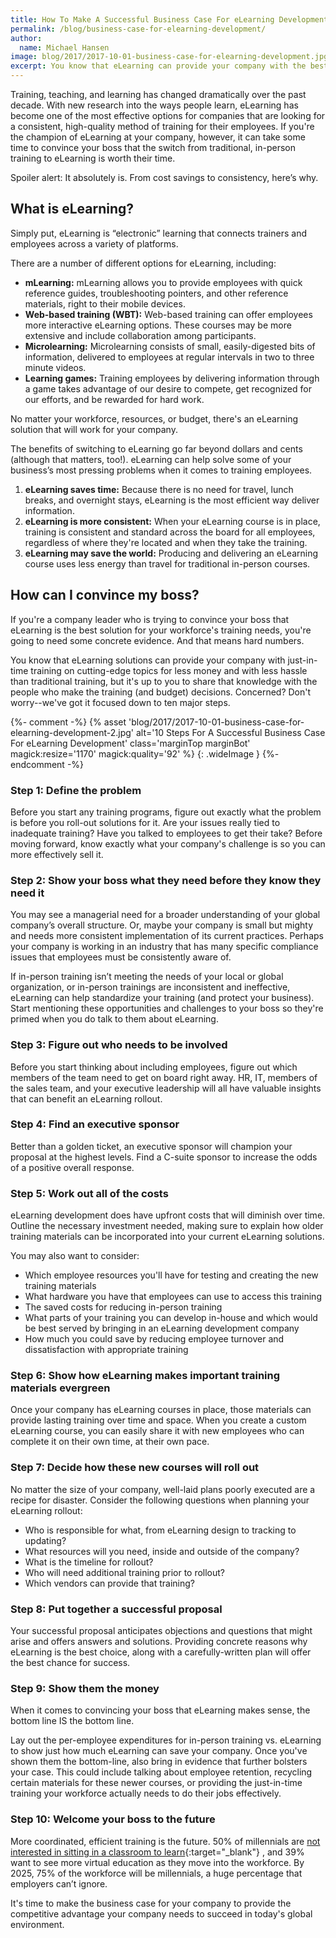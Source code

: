 ```yaml
---
title: How To Make A Successful Business Case For eLearning Development
permalink: /blog/business-case-for-elearning-development/
author:
  name: Michael Hansen
image: blog/2017/2017-10-01-business-case-for-elearning-development.jpg
excerpt: You know that eLearning can provide your company with the best training, but you have to convince your boss. Concerned? We've got it down to ten major steps.
---
```


Training, teaching, and learning has changed dramatically over the past decade. With new research into the ways people learn, eLearning has become one of the most effective options for companies that are looking for a consistent, high-quality method of training for their employees. If you're the champion of eLearning at your company, however, it can take some time to convince your boss that the switch from traditional, in-person training to eLearning is worth their time.

Spoiler alert: It absolutely is. From cost savings to consistency, here’s why.

## What is eLearning?

Simply put, eLearning is “electronic” learning that connects trainers and employees across a variety of platforms.

There are a number of different options for eLearning, including: 

* <strong>mLearning:</strong> mLearning allows you to provide employees with quick reference guides, troubleshooting pointers, and other reference materials, right to their mobile devices.
* <strong>Web-based training (WBT):</strong> Web-based training can offer employees more interactive eLearning options. These courses may be more extensive and include collaboration among participants.
* <strong>Microlearning:</strong> Microlearning consists of small, easily-digested bits of information, delivered to employees at regular intervals in two to three minute videos.
* <strong>Learning games:</strong> Training employees by delivering information through a game takes advantage of our desire to compete, get recognized for our efforts, and be rewarded for hard work.

No matter your workforce, resources, or budget, there's an eLearning solution that will work for your company.

The benefits of switching to eLearning go far beyond dollars and cents (although that matters, too!). eLearning can help solve some of your business’s most pressing problems when it comes to training employees.

1. <strong>eLearning saves time:</strong> Because there is no need for travel, lunch breaks, and overnight stays, eLearning is the most efficient way deliver information.
2. <strong>eLearning is more consistent:</strong> When your eLearning course is in place, training is consistent and standard across the board for all employees, regardless of where they're located and when they take the training.
3. <strong>eLearning may save the world:</strong> Producing and delivering an eLearning course uses less energy than travel for traditional in-person courses.

## How can I convince my boss?

If you're a company leader who is trying to convince your boss that eLearning is the best solution for your workforce's training needs, you're going to need some concrete evidence.  And that means hard numbers.

You know that eLearning solutions can provide your company with just-in-time training on cutting-edge topics for less money and with less hassle than traditional training, but it's up to you to share that knowledge with the people who make the training (and budget) decisions. Concerned? Don't worry--we've got it focused down to ten major steps.

{%- comment -%} {% asset 'blog/2017/2017-10-01-business-case-for-elearning-development-2.jpg'
   alt='10 Steps For A Successful Business Case For eLearning Development'
   class='marginTop marginBot'
   magick:resize='1170'
   magick:quality='92'  %}
{: .wideImage } {%- endcomment -%}

### Step 1: Define the problem

Before you start any training programs, figure out exactly what the problem is before you roll-out solutions for it. Are your issues really tied to inadequate training? Have you talked to employees to get their take? Before moving forward, know exactly what your company's challenge is so you can more effectively sell it.

### Step 2: Show your boss what they need before they know they need it

You may see a managerial need for a broader understanding of your global company’s overall structure. Or, maybe your company is small but mighty and needs more consistent implementation of its current practices. Perhaps your company is working in an industry that has many specific compliance issues that employees must be consistently aware of.

If in-person training isn’t meeting the needs of your local or global organization, or in-person trainings are inconsistent and ineffective, eLearning can help standardize your training (and protect your business). Start mentioning these opportunities and challenges to your boss so they're primed when you do talk to them about eLearning.

### Step 3: Figure out who needs to be involved

Before you start thinking about including employees, figure out which members of the team need to get on board right away. HR, IT, members of the sales team, and your executive leadership will all have valuable insights that can benefit an eLearning rollout.

### Step 4: Find an executive sponsor

Better than a golden ticket, an executive sponsor will champion your proposal at the highest levels. Find a C-suite sponsor to increase the odds of a positive overall response.

### Step 5: Work out all of the costs

eLearning development does have upfront costs that will diminish over time. Outline the necessary investment needed, making sure to explain how older training materials can be incorporated into your current eLearning solutions.

You may also want to consider:

* Which employee resources you'll have for testing and creating the new training materials
* What hardware you have that employees can use to access this training 
* The saved costs for reducing in-person training
* What parts of your training you can develop in-house and which would be best served by bringing in an eLearning development company
* How much you could save by reducing employee turnover and dissatisfaction with appropriate training

### Step 6: Show how eLearning makes important training materials evergreen

Once your company has eLearning courses in place, those materials can provide lasting training over time and space. When you create a custom eLearning course, you can easily share it with new employees who can complete it on their own time, at their own pace.

### Step 7: Decide how these new courses will roll out

No matter the size of your company, well-laid plans poorly executed are a recipe for disaster. Consider the following questions when planning your eLearning rollout:

* Who is responsible for what, from eLearning design to tracking to updating?
* What resources will you need, inside and outside of the company?
* What is the timeline for rollout?
* Who will need additional training prior to rollout?
* Which vendors can provide that training?

### Step 8: Put together a successful proposal

Your successful proposal anticipates objections and questions that might arise and offers answers and solutions. Providing concrete reasons why eLearning is the best choice, along with a carefully-written plan will offer the best chance for success.

### Step 9: Show them the money

When it comes to convincing your boss that eLearning makes sense, the bottom line IS the bottom line.

Lay out the per-employee expenditures for in-person training vs. eLearning to show just how much eLearning can save your company. Once you've shown them the bottom-line, also bring in evidence that further bolsters your case. This could include talking about employee retention, recycling certain materials for these newer courses, or providing the just-in-time training your workforce actually needs to do their jobs effectively.

### Step 10: Welcome your boss to the future

More coordinated, efficient training is the future. 50% of millennials are [not interested in sitting in a classroom to learn](https://elearningindustry.com/engage-millennials-in-the-workplace-3-examples-microlearning-gamification-social-learning){:target="_blank"} , and 39% want to see more virtual education as they move into the workforce. By 2025, 75% of the workforce will be millennials, a huge percentage that employers can’t ignore.

It's time to make the business case for your company to provide the competitive advantage your company needs to succeed in today's global environment.
